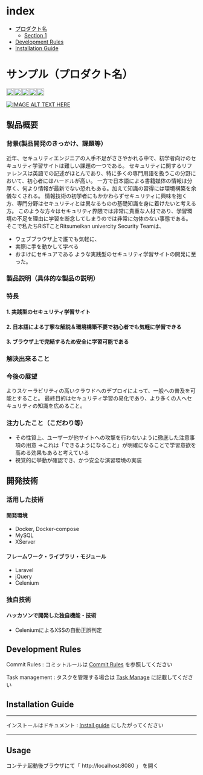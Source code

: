 # index

- [プロダクト名](#サンプル（プロダクト名）)
  - [Section 1](#section-1)
- [Development Rules](#development-rules)
- [Installation Guide](#installation-guide)

# サンプル（プロダクト名）

<div style="display: flex;">
<img height="20" src="https://img.shields.io/badge/-PHP%208.0.23-black.svg?logo=php&style=plastic">
<img height="20" src="https://img.shields.io/badge/-Laravel%208.33.1-black.svg?logo=laravel&style=plastic">
<img height="20" src="https://img.shields.io/badge/-Docker%2020.10.17-black.svg?logo=docker&style=plastic">
<img height="20" src="https://img.shields.io/badge/-Mysql%20%208.0.30-black.svg?logo=mysql&style=plastic">
<img height="20" src="https://img.shields.io/badge/-Apache%202.4.54-black.svg?logo=apache&style=plastic">
</div>


[![IMAGE ALT TEXT HERE](https://jphacks.com/wp-content/uploads/2022/08/JPHACKS2022_ogp.jpg)](https://www.youtube.com/watch?v=LUPQFB4QyVo)

## 製品概要
### 背景(製品開発のきっかけ、課題等）
近年、セキュリティエンジニアの人手不足がささやかれる中で、初学者向けのセキュリティ学習サイトは難しい課題の一つである。
セキュリティに関するリファレンスは英語での記述がほとんであり、特に多くの専門用語を扱うこの分野において、初心者にはハードルが高い。
一方で日本語による書籍媒体の情報は分厚く、何より情報が最新でない恐れもある。加えて知識の習得には環境構築を余儀なくされる。
情報技術の初学者にもかかわらずセキュリティに興味を抱く方、専門分野はセキュリティとは異なるものの基礎知識を身に着けたいと考える方。
このような方々はセキュリティ界隈では非常に貴重な人材であり、学習環境の不足を理由に学習を断念してしまうのでは非常に勿体のない事態である。
そこで私たちRiSTことRitsumeikan univercity Security Teamは、
- ウェブブラウザ上で誰でも気軽に、
- 実際に手を動かして学べる
- おまけにセキュアである
ような実践型のセキュリティ学習サイトの開発に至った。

### 製品説明（具体的な製品の説明）
### 特長
#### 1. 実践型のセキュリティ学習サイト
#### 2. 日本語による丁寧な解説＆環境構築不要で初心者でも気軽に学習できる
#### 3. ブラウザ上で完結するため安全に学習可能である

### 解決出来ること
### 今後の展望
よりスケーラビリティの高いクラウドへのデプロイによって、一般への普及を可能とすること。
最終目的はセキュリティ学習の易化であり、より多くの人へセキュリティの知識を広めること。
### 注力したこと（こだわり等）
* その性質上、ユーザーが他サイトへの攻撃を行わないように徹底した注意事項の用意
→これは「できるようになること」が明確になることで学習意欲を高める効果もあると考えている
* 視覚的に挙動が確認でき、かつ安全な演習環境の実装

## 開発技術
### 活用した技術
#### 開発環境
* Docker, Docker-compose
* MySQL
* XServer

#### フレームワーク・ライブラリ・モジュール
* Laravel
* jQuery
* Celenium


### 独自技術
#### ハッカソンで開発した独自機能・技術
* CeleniumによるXSSの自動正誤判定

## Development Rules

Commit Rules : コミットルールは [Commit Rules](/COMMIT.md) を参照してください

Task management : タスクを管理する場合は [Task Manage](/TASK.md) に記載してください

## Installation Guide

---

インストールはドキュメント :  [Install guide](/INSTALL.md) にしたがってください

---

## Usage

コンテナ起動後ブラウザにて「 http://localhost:8080 」 を開く



